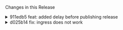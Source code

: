 Changes in this Release

<details><summary>911edb5 feat: added delay before publishing release</summary>
feat: added delay before publishing release
</details>

<details><summary>d025b14 fix: ingress does not work</summary>
fix: ingress does not work
</details>